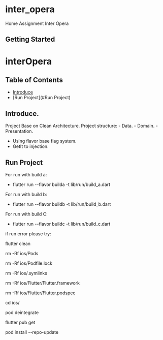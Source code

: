 # inter_opera

Home Assignment Inter Opera

## Getting Started


# interOpera

## Table of Contents
* [Introduce](#introduce)
* [Run Project](#Run Project)

## Introduce.
Project Base on Clean Architecture.
    Project structure:
        - Data.
        - Domain.
        - Presentation.
        
* Using flavor base flag system.
* GetIt to injection.

## Run Project
For run with build a:
* flutter run --flavor builda -t lib/run/build_a.dart

For run with build b:
* flutter run --flavor buildb -t lib/run/build_b.dart

For run with build C:
* flutter run --flavor buildc -t lib/run/build_c.dart

if run error please try:

flutter clean

rm -Rf ios/Pods

rm -Rf ios/Podfile.lock

rm -Rf ios/.symlinks

rm -Rf ios/Flutter/Flutter.framework

rm -Rf ios/Flutter/Flutter.podspec

cd ios/

pod deintegrate

flutter pub get

pod install --repo-update





